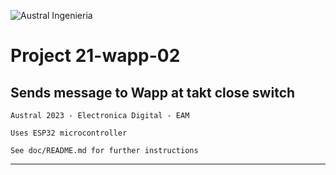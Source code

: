 
![Austral Ingenieria](https://encrypted-tbn0.gstatic.com/images?q=tbn%3AANd9GcQooGo7vQn4t9-6Bt46qZF-UY4_QFpYOeh7kVWzwpr_lbLr5wka)

#   Project 21-wapp-02

##  Sends message to Wapp at takt close switch

    Austral 2023 - Electronica Digital - EAM

    Uses ESP32 microcontroller

    See doc/README.md for further instructions
----


